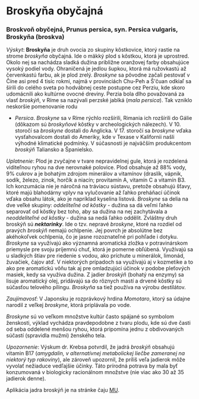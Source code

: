 Broskyňa obyčajná
=================

### Broskvoň obyčejná, Prunus persica, syn. Persica vulgaris, Broskyňa (broskva)

*Výskyt*: **Broskyňa** je druh ovocia zo skupiny kôstkovice, ktorý rastie na
strome *broskyňa* obyčajná. Ide o mäkký plod s kôstkou, ktorá je uprostred.
Okolo nej sa nachádza sladká dužina približne oranžovej farby obsahujúce vysoký
podiel vody. Ohraničená je jedlou šupkou, ktorá má ružovkastú až červenkastú
farbu, ak je plod zrelý. *Broskyne* sa pôvodne začali pestovať v Číne asi pred 4
tisíc rokmi, najmä v provinciách Chu-Peh a Š'čuan odkiaľ sa šírili do celého
sveta po hodvábnej ceste postupne cez Perziu, kde skoro udomácnili ako kultúrne
ovocné dreviny. Perzia bola dlho považovaná za vlasť *broskýň*, v Ríme sa
nazývali perzské jablká (*mala persica*). Tak vzniklo neskoršie pomenovanie rodu
- *Persica*. *Broskyne* sa v Ríme rýchlo rozšírili, Rimania ich rozšírili do
Gálie (dôkazom sú *broskyňové* kôstky v archeologických nálezech). V 10. storočí
sa *broskyne* dostali do Anglicka. V 17. storočí sa *broskyne* vďaka
vysťahovalcom dostali do Ameriky, kde v Texase v Kalifornii našli výhodné
klimatické podmínky. V súčasnosti je najväčším produkcentom *broskýň* Taliansko
a Španielsko.

*Uplatnenie*: Plod je zvyčajne v tvare nepravidelnej gule, ktorá je rozdelená
viditeľnou ryhou na dve nerovnaké polovice. Plod obsahuje až 88% vody, 9% cukrov
a je bohatým zdrojom minerálov a vitamínov (draslík, vápnik, sodík, železo,
zinok, horčík a niacín; provitamín A, vitamín C a vitamín B3. Ich konzumácia nie
je náročná na tráviacu sústavu, pretože obsahujú šťavy, ktoré majú blahodárny
vplyv na vylučovanie až ľahko preháňací účinok vďaka obsahu látok, ako je
napríklad kyselina listová. *Broskyne* sa delia na dve veľké skupiny:
*oddeliteľné od kôstky* - dužina sa dá veľmi ľahko separovať od kôstky bez toho,
aby sa dužina na nej zachytávala a *neoddeliteľné od kôstky* - dužina sa nedá
ľahko oddělit. Zvláštny druh broskýň sú ***nektarinky***. Ide o tzv. nepravé
*broskyne*, ktoré na rozdiel od pravých *broskýň* nemajú ochlpenie. Jej povrch
je absolútne bez akéhokoľvek ochlpenia, čo je jasne rozoznateľné pri pohľade i
dotyku. *Broskyne* sa využívajú ako významná aromatická zložka v potravinárskom
priemysle pre svoju príjemnú chuť, ktorá je pomerne obľúbená. Využívajú sa u
sladkých štiav pre riedenie s vodou, ako príchute u minerálok, limonád,
žuvačiek, čajov atď. V niektorých prípadoch sa využívajú aj v kozmetike a to ako
pre aromatickú vôňu tak aj pre omladzujúci účinok v podobe pleťových masiek,
kedy sa využíva dužina. Z jadier *broskýň* (bohatý na enzymy) sa lisuje
aromatický olej, pridávajú sa do rôznych mastí a drvené kôstky sú súčasťou
telového pílingu. *Broskyňa* sa tiež používa na výrobu destilátov.

*Zaujímavosť*: V Japonsku je rozprávkový hrdina *Momotaro*, ktorý sa údajne
narodil z veľkej *broskyne*, ktorá priplávala po vode.

*Broskyne* sú vo veľkom množstve kultúr často spájané so symbolom ženskosti,
výklad vychádza pravdepodobne z tvaru plodu, kde sú dve časti od seba oddelené
menšou ryhou, ktorá pripomína jednu z obdivovaných súčastí (spravidla mužmi)
ženského tela.

*Upozornenie*: Výskum dr. Krebsa potvrdil, že jadrá *broskýň* obsahujú vitamin
B17 (*amygdalin, v alternatívnej metabolickej liečbe zameranej na niektorý typ
rakoviny*), ale zároveň upozornil, že príliš veľa jadierok môže vyvolať
nežiaduce vedľajšie účinky. Táto prírodná potrava by mala byť konzumovaná v
biologicky racionálnom množstve (nie viac ako 30 až 35 jadierok denne).

Aplikácia jadra broskýň je na stránke čaju [MU](../caje/mu).
